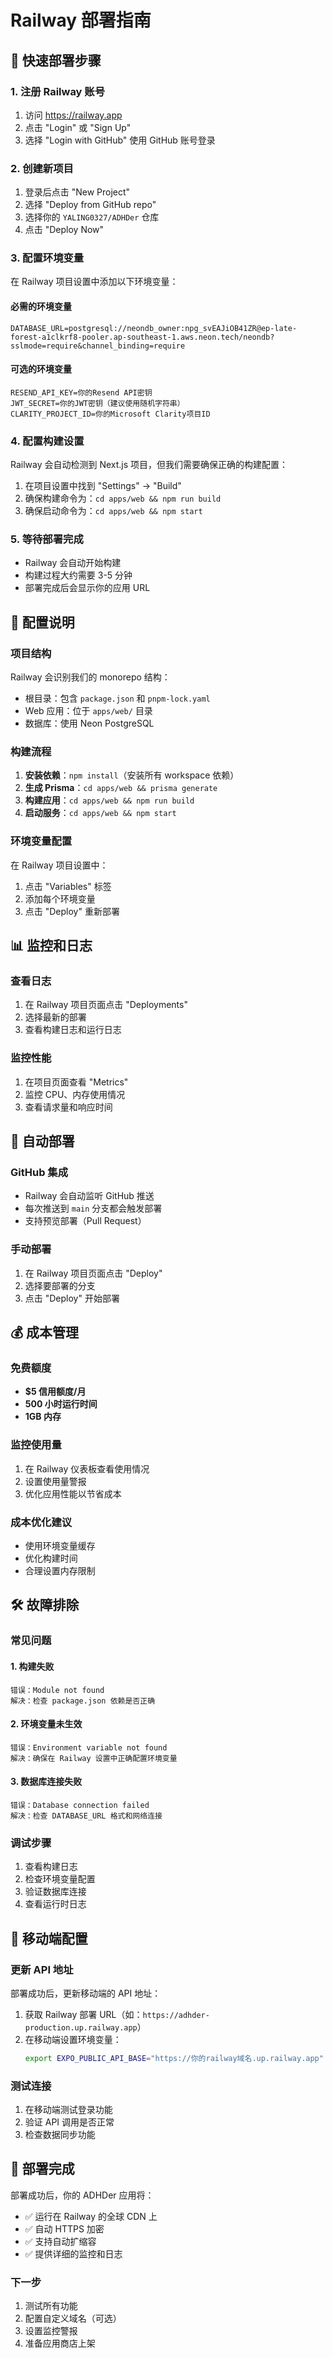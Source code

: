 # Railway 部署指南

## 🚀 快速部署步骤

### 1. 注册 Railway 账号
1. 访问 https://railway.app
2. 点击 "Login" 或 "Sign Up"
3. 选择 "Login with GitHub" 使用 GitHub 账号登录

### 2. 创建新项目
1. 登录后点击 "New Project"
2. 选择 "Deploy from GitHub repo"
3. 选择你的 `YALING0327/ADHDer` 仓库
4. 点击 "Deploy Now"

### 3. 配置环境变量
在 Railway 项目设置中添加以下环境变量：

#### 必需的环境变量
```
DATABASE_URL=postgresql://neondb_owner:npg_svEAJiOB41ZR@ep-late-forest-a1clkrf8-pooler.ap-southeast-1.aws.neon.tech/neondb?sslmode=require&channel_binding=require
```

#### 可选的环境变量
```
RESEND_API_KEY=你的Resend API密钥
JWT_SECRET=你的JWT密钥（建议使用随机字符串）
CLARITY_PROJECT_ID=你的Microsoft Clarity项目ID
```

### 4. 配置构建设置
Railway 会自动检测到 Next.js 项目，但我们需要确保正确的构建配置：

1. 在项目设置中找到 "Settings" → "Build"
2. 确保构建命令为：`cd apps/web && npm run build`
3. 确保启动命令为：`cd apps/web && npm start`

### 5. 等待部署完成
- Railway 会自动开始构建
- 构建过程大约需要 3-5 分钟
- 部署完成后会显示你的应用 URL

## 🔧 配置说明

### 项目结构
Railway 会识别我们的 monorepo 结构：
- 根目录：包含 `package.json` 和 `pnpm-lock.yaml`
- Web 应用：位于 `apps/web/` 目录
- 数据库：使用 Neon PostgreSQL

### 构建流程
1. **安装依赖**：`npm install`（安装所有 workspace 依赖）
2. **生成 Prisma**：`cd apps/web && prisma generate`
3. **构建应用**：`cd apps/web && npm run build`
4. **启动服务**：`cd apps/web && npm start`

### 环境变量配置
在 Railway 项目设置中：
1. 点击 "Variables" 标签
2. 添加每个环境变量
3. 点击 "Deploy" 重新部署

## 📊 监控和日志

### 查看日志
1. 在 Railway 项目页面点击 "Deployments"
2. 选择最新的部署
3. 查看构建日志和运行日志

### 监控性能
1. 在项目页面查看 "Metrics"
2. 监控 CPU、内存使用情况
3. 查看请求量和响应时间

## 🔄 自动部署

### GitHub 集成
- Railway 会自动监听 GitHub 推送
- 每次推送到 `main` 分支都会触发部署
- 支持预览部署（Pull Request）

### 手动部署
1. 在 Railway 项目页面点击 "Deploy"
2. 选择要部署的分支
3. 点击 "Deploy" 开始部署

## 💰 成本管理

### 免费额度
- **$5 信用额度/月**
- **500 小时运行时间**
- **1GB 内存**

### 监控使用量
1. 在 Railway 仪表板查看使用情况
2. 设置使用量警报
3. 优化应用性能以节省成本

### 成本优化建议
- 使用环境变量缓存
- 优化构建时间
- 合理设置内存限制

## 🛠️ 故障排除

### 常见问题

#### 1. 构建失败
```
错误：Module not found
解决：检查 package.json 依赖是否正确
```

#### 2. 环境变量未生效
```
错误：Environment variable not found
解决：确保在 Railway 设置中正确配置环境变量
```

#### 3. 数据库连接失败
```
错误：Database connection failed
解决：检查 DATABASE_URL 格式和网络连接
```

### 调试步骤
1. 查看构建日志
2. 检查环境变量配置
3. 验证数据库连接
4. 查看运行时日志

## 📱 移动端配置

### 更新 API 地址
部署成功后，更新移动端的 API 地址：

1. 获取 Railway 部署 URL（如：`https://adhder-production.up.railway.app`）
2. 在移动端设置环境变量：
   ```bash
   export EXPO_PUBLIC_API_BASE="https://你的railway域名.up.railway.app"
   ```

### 测试连接
1. 在移动端测试登录功能
2. 验证 API 调用是否正常
3. 检查数据同步功能

## 🎉 部署完成

部署成功后，你的 ADHDer 应用将：
- ✅ 运行在 Railway 的全球 CDN 上
- ✅ 自动 HTTPS 加密
- ✅ 支持自动扩缩容
- ✅ 提供详细的监控和日志

### 下一步
1. 测试所有功能
2. 配置自定义域名（可选）
3. 设置监控警报
4. 准备应用商店上架
